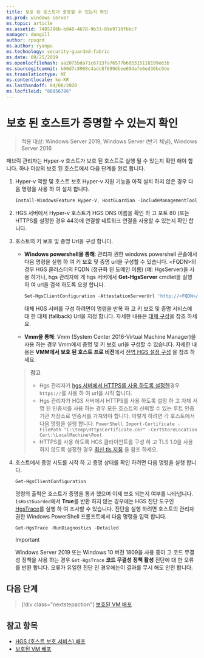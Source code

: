 ```yaml
---
title: 보호 된 호스트가 증명할 수 있는지 확인
ms.prod: windows-server
ms.topic: article
ms.assetid: 7485796b-b840-4678-9b33-89e9710fbbc7
manager: dongill
author: rpsqrd
ms.author: ryanpu
ms.technology: security-guarded-fabric
ms.date: 09/25/2019
ms.openlocfilehash: aa2075bda71c6713fa76577b685315118199e63b
ms.sourcegitcommit: b00d7c8968c4adc8f699dbee694afe6ed36bc9de
ms.translationtype: MT
ms.contentlocale: ko-KR
ms.lasthandoff: 04/08/2020
ms.locfileid: "80856786"
---
```

# <a name="confirm-guarded-hosts-can-attest"></a>보호 된 호스트가 증명할 수 있는지 확인

>적용 대상: Windows Server 2019, Windows Server (반기 채널), Windows Server 2016

패브릭 관리자는 Hyper-v 호스트가 보호 된 호스트로 실행 될 수 있는지 확인 해야 합니다. 하나 이상의 보호 된 호스트에서 다음 단계를 완료 합니다.

1. Hyper-v 역할 및 호스트 보호 Hyper-v 지원 기능을 아직 설치 하지 않은 경우 다음 명령을 사용 하 여 설치 합니다.

    ```powershell
    Install-WindowsFeature Hyper-V, HostGuardian -IncludeManagementTools -Restart
    ```

2. HGS 서버에서 Hyper-v 호스트가 HGS DNS 이름을 확인 하 고 포트 80 (또는 HTTPS를 설정한 경우 443)에 연결할 네트워크 연결을 사용할 수 있는지 확인 합니다.

3. 호스트의 키 보호 및 증명 Url을 구성 합니다.

    - **Windows powershell을 통해**: 관리자 권한 windows powershell 콘솔에서 다음 명령을 실행 하 여 키 보호 및 증명 url을 구성할 수 있습니다. &lt;FQDN&gt;의 경우 HGS 클러스터의 FQDN (정규화 된 도메인 이름) (예: HgsServer)을 사용 하거나, hgs 관리자에 게 hgs 서버에서 **Get-HgsServer** cmdlet을 실행 하 여 url을 검색 하도록 요청 합니다.

        ```PowerShell
        Set-HgsClientConfiguration -AttestationServerUrl 'http://<FQDN>/Attestation' -KeyProtectionServerUrl 'http://<FQDN>/KeyProtection'
         ```

        대체 HGS 서버를 구성 하려면이 명령을 반복 하 고 키 보호 및 증명 서비스에 대 한 대체 (fallback) Url을 지정 합니다. 자세한 내용은 [대체 구성](guarded-fabric-manage-branch-office.md#fallback-configuration)을 참조 하세요.

    - **Vmm을 통해**: Vmm (System Center 2016-Virtual Machine Manager)을 사용 하는 경우 Vmm에서 증명 및 키 보호 url을 구성할 수 있습니다. 자세한 내용은 **VMM에서 보호 된 호스트 프로 비전**에서 [전역 HGS 설정 구성](https://technet.microsoft.com/system-center-docs/vmm/scenario/guarded-hosts#configure-global-hgs-settings) 을 참조 하세요.

    >**참고**
    > - Hgs 관리자가 [hgs 서버에서 HTTPS를 사용 하도록 설정한](guarded-fabric-configure-hgs-https.md)경우 `https://`를 사용 하 여 url을 시작 합니다.
    > - Hgs 관리자가 HGS 서버에서 HTTPS를 사용 하도록 설정 하 고 자체 서명 된 인증서를 사용 하는 경우 모든 호스트의 신뢰할 수 있는 루트 인증 기관 저장소로 인증서를 가져와야 합니다. 이렇게 하려면 각 호스트에서 다음 명령을 실행 합니다.
       ```PowerShell
       Import-Certificate -FilePath "C:\temp\HttpsCertificate.cer" -CertStoreLocation Cert:\LocalMachine\Root
       ```
    > - HTTPS를 사용 하도록 HGS 클라이언트를 구성 하 고 TLS 1.0을 사용 하지 않도록 설정한 경우 [최신 tls 지침](guarded-fabric-troubleshoot-hosts.md#modern-tls) 을 참조 하세요.

4. 호스트에서 증명 시도를 시작 하 고 증명 상태를 확인 하려면 다음 명령을 실행 합니다.

    ```powershell
    Get-HgsClientConfiguration
    ```

    명령의 출력은 호스트가 증명을 통과 했으며 이제 보호 되는지 여부를 나타냅니다. `IsHostGuarded`에서 **True**를 반환 하지 않는 경우에는 HGS 진단 도구인 [HgsTrace](https://technet.microsoft.com/library/mt718831.aspx)를 실행 하 여 조사할 수 있습니다. 진단을 실행 하려면 호스트의 관리자 권한 Windows PowerShell 프롬프트에서 다음 명령을 입력 합니다.

    ```powershell
    Get-HgsTrace -RunDiagnostics -Detailed
    ```

    > [!IMPORTANT]
    > Windows Server 2019 또는 Windows 10 버전 1809을 사용 중이 고 코드 무결성 정책을 사용 하는 경우 `Get-HgsTrace` **코드 무결성 정책 활성** 진단에 대 한 오류를 반환 합니다.
    > 오류가 유일한 진단 인 경우에는이 결과를 무시 해도 안전 합니다.

## <a name="next-step"></a>다음 단계

> [!div class="nextstepaction"]
> [보호된 VM 배포](guarded-fabric-configuration-scenarios-for-shielded-vms-overview.md)

## <a name="see-also"></a>참고 항목

- [HGS (호스트 보호 서비스) 배포](guarded-fabric-deploying-hgs-overview.md)
- [보호된 VM 배포](guarded-fabric-configuration-scenarios-for-shielded-vms-overview.md)
